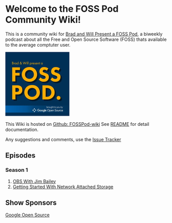 # Welcome to the FOSS Pod Community Wiki!

This is a community wiki for [Brad and Will Present a FOSS Pod](https://fosspod.content.town),
a biweekly podcast about all the Free and Open Source Software (FOSS) thats available to the average comptuter user.

![FOSSPod Logo](images/fosspod-logo.jpg)

This Wiki is hosted on [Github:
FOSSPod-wiki](https://github.com/TurboSB/FOSSPod-wiki) See [README](README.md)
for detail documentation.

Any suggestions and comments, use the [Issue Tracker](https://github.com/TurboSB/FOSSPod-wiki/issues)

## Episodes
### Season 1
1. [OBS With Jim Bailey](episodes/S1E1-OBS.md)
2. [Getting Started With Network Attached Storage](episodes/S1E2-NAS.md)

## Show Sponsors
[Google Open Source](opensource.google)
